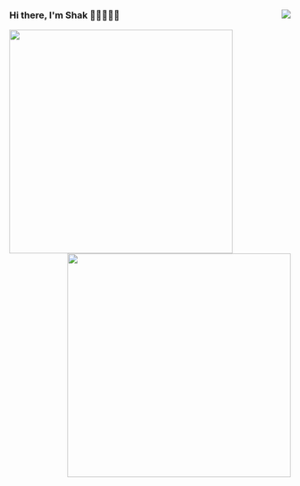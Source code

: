 ### Hi there, I'm Shak 👋🏻👨🏻‍💻 [<img src="https://visitor-badge.glitch.me/badge?page_id=exshak.exshak" align="right" />](https://github.com/exshak/exshak/actions/workflows/metrics.yml)

[<img src="https://gist.githubusercontent.com/exshak/3017d8e6a2e8b8af5472e27d899c66ef/raw/funhub.svg" width="400" />](#)
[<img src="https://gist.githubusercontent.com/exshak/3017d8e6a2e8b8af5472e27d899c66ef/raw/github.svg" width="400" align="right" />](#)
